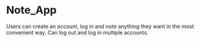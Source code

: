 # Note_App
Users can create an account, log in and note anything they want in the most convenient way. Can log out and log in multiple accounts.

